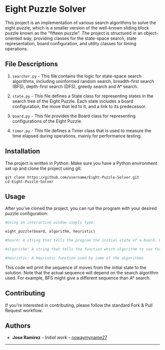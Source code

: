 

# Eight Puzzle Solver

This project is an implementation of various search algorithms to solve the eight puzzle, which is a smaller version of the well-known sliding block puzzle known as the "fifteen puzzle". The project is structured in an object-oriented way, providing classes for the state-space search, state representation, board configuration, and utility classes for timing operations.

## File Descriptions

1. `searcher.py` - This file contains the logic for state-space search algorithms, including uninformed random search, breadth-first search (BFS), depth-first search (DFS), greedy search and A* search.

2. `state.py` - This file defines a State class for representing states in the search tree of the Eight Puzzle. Each state includes a board configuration, the move that led to it, and a link to its predecessor.

3. `board.py` - This file provides the Board class for representing configurations of the Eight Puzzle.

4. `timer.py` - This file defines a Timer class that is used to measure the time elapsed during operations, mainly for performance testing.

## Installation

The project is written in Python. Make sure you have a Python environment set up and clone the project using git:

```
git clone https://github.com/username/Eight-Puzzle-Solver.git
cd Eight-Puzzle-Solver
```

## Usage

After you've cloned the project, you can run the program with your desired puzzle configuration:

```python
#Using an interactive window simply type:

eight_puzzle(board, algorithm, heuristic)

#board: A string that tells the program the initial state of a board. Here is an example "123506478", it's important to choose a string that can be solved. Not all initial states have a soultion.

#algorithm: A string that tells the function which algorithm to use for finding a solution

#heuristic: A heuristic function used by some of the algorithms
```

This code will print the sequence of moves from the initial state to the solution. Note that the actual sequence will depend on the search algorithm used. For example, BFS might give a different sequence than A* search.

## Contributing

If you're interested in contributing, please follow the standard Fork & Pull Request workflow.

## Authors

- **Jose Ramirez** - *Initial work* - [nowaymyname27](https://github.com/nowaymyname27)

---
